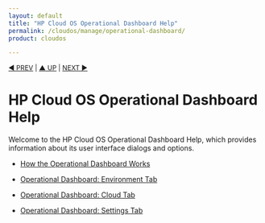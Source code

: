 ```yaml
---
layout: default
title: "HP Cloud OS Operational Dashboard Help"
permalink: /cloudos/manage/operational-dashboard/
product: cloudos

---
```

<!--PUBLISHED-->


<a name="_top"> </a>

<script> 

function PageRefresh { 
onLoad="window.refresh"
}

PageRefresh();

</script>


<p style="font-size: small;"> <a href="/cloudos/manage/troubleshooting/">&#9664; PREV</a> | <a href="/cloudos/manage/">&#9650; UP</a> | <a href="/cloudos/manage/operational-dashboard/how-opdash-works/">NEXT &#9654;</a> </p>

# HP Cloud OS Operational Dashboard Help

Welcome to the HP Cloud OS Operational Dashboard Help, which provides information about its user interface dialogs and options.

* [How the Operational Dashboard Works](/cloudos/manage/operational-dashboard/how-opdash-works/)

* [Operational Dashboard: Environment Tab](/cloudos/manage/operational-dashboard/environment-tab/)

* [Operational Dashboard: Cloud Tab](/cloudos/manage/operational-dashboard/cloud-tab/)

* [Operational Dashboard: Settings Tab](/cloudos/manage/operational-dashboard/settings-tab/)


